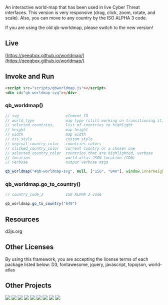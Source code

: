 An interactive world-map that has been used in live Cyber Threat interfaces. This version is very responsive (drag, click, zoom, rotate, and scale). Also, you can move to any country by the ISO ALPHA 3 code.

If you are using the old qb-worldmap, please switch to the new version!

## Live
[https://qeeqbox.github.io/worldmap/](https://qeeqbox.github.io/worldmap/)

## Invoke and Run
```html
<script src="scripts/qbworldmap.js"></script>
<div id="qb-worldmap-svg"></div>
```

### qb_worldmap()
```js
// svg                     element ID
// world_type              map type (still working on transitioning it)
// selected_countries,     list of countries to highlight
// height                  map height
// width                   map width
// css_style               custom style
// orginal_country_color   countries colors
// clicked_country_color   current country or a chosen one
// selected_country_color  countries that are highlighted, verbose
// location                world-atlas JSON location (CDN)
// verbose                 output verbose msgs

qb_worldmap("#qb-worldmap-svg", null, ["156", "840"], window.innerHeight, window.innerWidth, null, "#cccccc", "#FFFF99", "#ff726f", null, true)
```

### qb_worldmap.go_to_country()
```js
// country_code_3          ISO ALPHA 3 code

qb_worldmap.go_to_country("840")
```

## Resources
d3js.org

## Other Licenses
By using this framework, you are accepting the license terms of each package listed below:
D3, fontawesome, jquery, javascript, topojson, world-atlas

## Other Projects
[![](https://github.com/qeeqbox/.github/blob/main/data/social-analyzer.png)](https://github.com/qeeqbox/social-analyzer) [![](https://github.com/qeeqbox/.github/blob/main/data/analyzer.png)](https://github.com/qeeqbox/analyzer) [![](https://github.com/qeeqbox/.github/blob/main/data/chameleon.png)](https://github.com/qeeqbox/chameleon) [![](https://github.com/qeeqbox/.github/blob/main/data/honeypots.png)](https://github.com/qeeqbox/honeypots) [![](https://github.com/qeeqbox/.github/blob/main/data/url-sandbox.png)](https://github.com/qeeqbox/url-sandbox) [![](https://github.com/qeeqbox/.github/blob/main/data/woodpecker.png)](https://github.com/qeeqbox/woodpecker) [![](https://github.com/qeeqbox/.github/blob/main/data/docker-images.png)](https://github.com/qeeqbox/docker-images) [![](https://github.com/qeeqbox/.github/blob/main/data/seahorse.png)](https://github.com/qeeqbox/seahorse) [![](https://github.com/qeeqbox/.github/blob/main/data/rhino.png)](https://github.com/qeeqbox/rhino)
